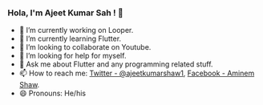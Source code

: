### Hola, I'm Ajeet Kumar Sah ! 👋



- 🔭 I’m currently working on Looper.
- 🌱 I’m currently learning Flutter.
- 👯 I’m looking to collaborate on Youtube.
- 🤔 I’m looking for help for myself.
- 💬 Ask me about Flutter and any programming related stuff.
- 📫 How to reach me: [Twitter - @ajeetkumarshaw1](https://twitter.com/ajeetkumarshaw1),
                      [Facebook - Aminem Shaw](https://www.facebook.com/ajeetkumar.shaw.925).
- 😄 Pronouns: He/his

